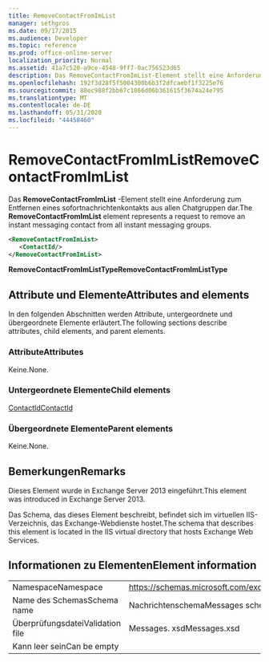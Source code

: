 ```yaml
---
title: RemoveContactFromImList
manager: sethgros
ms.date: 09/17/2015
ms.audience: Developer
ms.topic: reference
ms.prod: office-online-server
localization_priority: Normal
ms.assetid: 41a7c520-a9ce-4548-9ff7-0ac756523d65
description: Das RemoveContactFromImList-Element stellt eine Anforderung zum Entfernen eines sofortnachrichtenkontakts aus allen Chatgruppen dar.
ms.openlocfilehash: 192f3d28f5f5004300b6b3f2dfcaebf1f3225e76
ms.sourcegitcommit: 88ec988f2bb67c1866d06b361615f3674a24e795
ms.translationtype: MT
ms.contentlocale: de-DE
ms.lasthandoff: 05/31/2020
ms.locfileid: "44458460"
---
```

# <a name="removecontactfromimlist"></a><span data-ttu-id="b0785-103">RemoveContactFromImList</span><span class="sxs-lookup"><span data-stu-id="b0785-103">RemoveContactFromImList</span></span>

<span data-ttu-id="b0785-104">Das **RemoveContactFromImList** -Element stellt eine Anforderung zum Entfernen eines sofortnachrichtenkontakts aus allen Chatgruppen dar.</span><span class="sxs-lookup"><span data-stu-id="b0785-104">The **RemoveContactFromImList** element represents a request to remove an instant messaging contact from all instant messaging groups.</span></span> 
  
```XML
<RemoveContactFromImList>
   <ContactId/>
</RemoveContactFromImList>
```

 <span data-ttu-id="b0785-105">**RemoveContactFromImListType**</span><span class="sxs-lookup"><span data-stu-id="b0785-105">**RemoveContactFromImListType**</span></span>
## <a name="attributes-and-elements"></a><span data-ttu-id="b0785-106">Attribute und Elemente</span><span class="sxs-lookup"><span data-stu-id="b0785-106">Attributes and elements</span></span>

<span data-ttu-id="b0785-107">In den folgenden Abschnitten werden Attribute, untergeordnete und übergeordnete Elemente erläutert.</span><span class="sxs-lookup"><span data-stu-id="b0785-107">The following sections describe attributes, child elements, and parent elements.</span></span>
  
### <a name="attributes"></a><span data-ttu-id="b0785-108">Attribute</span><span class="sxs-lookup"><span data-stu-id="b0785-108">Attributes</span></span>

<span data-ttu-id="b0785-109">Keine.</span><span class="sxs-lookup"><span data-stu-id="b0785-109">None.</span></span>
  
### <a name="child-elements"></a><span data-ttu-id="b0785-110">Untergeordnete Elemente</span><span class="sxs-lookup"><span data-stu-id="b0785-110">Child elements</span></span>

[<span data-ttu-id="b0785-111">ContactId</span><span class="sxs-lookup"><span data-stu-id="b0785-111">ContactId</span></span>](contactid.md)
  
### <a name="parent-elements"></a><span data-ttu-id="b0785-112">Übergeordnete Elemente</span><span class="sxs-lookup"><span data-stu-id="b0785-112">Parent elements</span></span>

<span data-ttu-id="b0785-113">Keine.</span><span class="sxs-lookup"><span data-stu-id="b0785-113">None.</span></span>
  
## <a name="remarks"></a><span data-ttu-id="b0785-114">Bemerkungen</span><span class="sxs-lookup"><span data-stu-id="b0785-114">Remarks</span></span>

<span data-ttu-id="b0785-115">Dieses Element wurde in Exchange Server 2013 eingeführt.</span><span class="sxs-lookup"><span data-stu-id="b0785-115">This element was introduced in Exchange Server 2013.</span></span>
  
<span data-ttu-id="b0785-116">Das Schema, das dieses Element beschreibt, befindet sich im virtuellen IIS-Verzeichnis, das Exchange-Webdienste hostet.</span><span class="sxs-lookup"><span data-stu-id="b0785-116">The schema that describes this element is located in the IIS virtual directory that hosts Exchange Web Services.</span></span>
  
## <a name="element-information"></a><span data-ttu-id="b0785-117">Informationen zu Elementen</span><span class="sxs-lookup"><span data-stu-id="b0785-117">Element information</span></span>

|||
|:-----|:-----|
|<span data-ttu-id="b0785-118">Namespace</span><span class="sxs-lookup"><span data-stu-id="b0785-118">Namespace</span></span>  <br/> |https://schemas.microsoft.com/exchange/services/2006/messages  <br/> |
|<span data-ttu-id="b0785-119">Name des Schemas</span><span class="sxs-lookup"><span data-stu-id="b0785-119">Schema name</span></span>  <br/> |<span data-ttu-id="b0785-120">Nachrichtenschema</span><span class="sxs-lookup"><span data-stu-id="b0785-120">Messages schema</span></span>  <br/> |
|<span data-ttu-id="b0785-121">Überprüfungsdatei</span><span class="sxs-lookup"><span data-stu-id="b0785-121">Validation file</span></span>  <br/> |<span data-ttu-id="b0785-122">Messages. xsd</span><span class="sxs-lookup"><span data-stu-id="b0785-122">Messages.xsd</span></span>  <br/> |
|<span data-ttu-id="b0785-123">Kann leer sein</span><span class="sxs-lookup"><span data-stu-id="b0785-123">Can be empty</span></span>  <br/> ||
   

